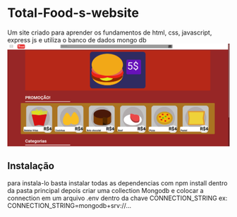 # Total-Food-s-website

 Um site criado para aprender os fundamentos de html, css, javascript, express js e utiliza o banco de dados mongo db 
![alt text](https://github.com/izkeas/Total-Food-s-website/blob/main/homepage.png?raw=true)

## Instalação
 para instala-lo basta instalar todas as dependencias com npm install dentro da pasta principal
 depois criar uma collection Mongodb e colocar a connection em um arquivo .env dentro da chave CONNECTION_STRING
 ex: CONNECTION_STRING=mongodb+srv://...
 

